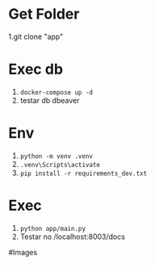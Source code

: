 ﻿# Get Folder
1.git clone "app"

# Exec db
1. ```docker-compose up -d```
1. testar db dbeaver

# Env
1. ```python -m venv .venv```
1. ```.venv\Scripts\activate```
1. ```pip install -r requirements_dev.txt```
 
# Exec
1. ```python app/main.py```
1. Testar no /localhost:8003/docs

#Images
